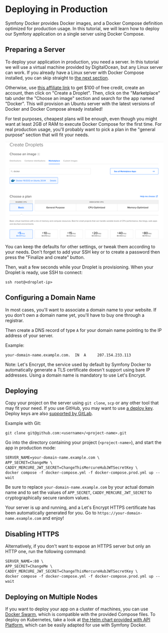 # Deploying in Production

Symfony Docker provides Docker images, and a Docker Compose definition optimized for production usage.
In this tutorial, we will learn how to deploy our Symfony application on a single server using Docker Compose.

## Preparing a Server

To deploy your application in production, you need a server.
In this tutorial we will use a virtual machine provided by DigitalOcean, but any Linux server can work.
If you already have a Linux server with Docker Compose installed, you can skip straight
to [the next section](#configuring-a-domain-name).

Otherwise, use [this affiliate link](https://m.do.co/c/5d8aabe3ab80) to get $100 of free credit, create an account, then
click on "Create a Droplet".
Then, click on the "Marketplace" tab under the "Choose an image" section and search for the app named "Docker".
This will provision an Ubuntu server with the latest versions of Docker and Docker Compose already installed!

For test purposes, cheapest plans will be enough, even though you might want at least 2GB of RAM to execute Docker
Compose for the first time. For real production usage, you'll probably want to pick a plan in the "general purpose"
section that will fit your needs.

![Deploying a Symfony app on DigitalOcean with Docker Compose](digitalocean-droplet.png)

You can keep the defaults for other settings, or tweak them according to your needs.
Don't forget to add your SSH key or to create a password then press the "Finalize and create" button.

Then, wait a few seconds while your Droplet is provisioning.
When your Droplet is ready, use SSH to connect:

```console
ssh root@<droplet-ip>
```

## Configuring a Domain Name

In most cases, you'll want to associate a domain name to your website.
If you don't own a domain name yet, you'll have to buy one through a registrar.

Then create a DNS record of type `A` for your domain name pointing to the IP address of your server.

Example:

```dns
your-domain-name.example.com.  IN  A     207.154.233.113
````

Note: Let's Encrypt, the service used by default by Symfony Docker to automatically generate a TLS certificate doesn't
support using bare IP addresses.
Using a domain name is mandatory to use Let's Encrypt.

## Deploying

Copy your project on the server using `git clone`, `scp` or any other tool that may fit your need.
If you use GitHub, you may want to
use [a deploy key](https://docs.github.com/en/free-pro-team@latest/developers/overview/managing-deploy-keys#deploy-keys).
Deploy keys are also [supported by GitLab](https://docs.gitlab.com/ee/user/project/deploy_keys/).

Example with Git:

```console
git clone git@github.com:<username>/<project-name>.git
```

Go into the directory containing your project (`<project-name>`), and start the app in production mode:

```console
SERVER_NAME=your-domain-name.example.com \
APP_SECRET=ChangeMe \
CADDY_MERCURE_JWT_SECRET=ChangeThisMercureHubJWTSecretKey \
docker compose -f docker-compose.yml -f docker-compose.prod.yml up --wait
```

Be sure to replace `your-domain-name.example.com` by your actual domain name and to set the values
of `APP_SECRET`, `CADDY_MERCURE_JWT_SECRET` to cryptographically secure random values.

Your server is up and running, and a Let's Encrypt HTTPS certificate has been automatically generated for you.
Go to `https://your-domain-name.example.com` and enjoy!

## Disabling HTTPS

Alternatively, if you don't want to expose an HTTPS server but only an HTTP one, run the following command:

```console
SERVER_NAME=:80 \
APP_SECRET=ChangeMe \
CADDY_MERCURE_JWT_SECRET=ChangeThisMercureHubJWTSecretKey \
docker compose -f docker-compose.yml -f docker-compose.prod.yml up --wait
```

## Deploying on Multiple Nodes

If you want to deploy your app on a cluster of machines, you can
use [Docker Swarm](https://docs.docker.com/engine/swarm/stack-deploy/),
which is compatible with the provided Compose files.
To deploy on Kubernetes, take a look
at [the Helm chart provided with API Platform](https://api-platform.com/docs/deployment/kubernetes/), which can be
easily adapted for use with Symfony Docker.

